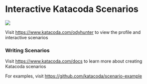 # Interactive Katacoda Scenarios

[![](http://shields.katacoda.com/katacoda/odyhunter/count.svg)](https://www.katacoda.com/odyhunter "Get your profile on Katacoda.com")

Visit https://www.katacoda.com/odyhunter to view the profile and interactive scenarios

### Writing Scenarios
Visit https://www.katacoda.com/docs to learn more about creating Katacoda scenarios

For examples, visit https://github.com/katacoda/scenario-example
